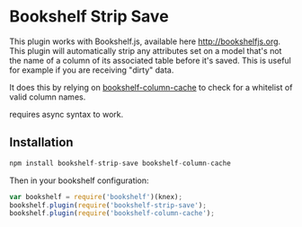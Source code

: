 # Bookshelf Strip Save

This plugin works with Bookshelf.js, available here http://bookshelfjs.org. This plugin will automatically strip
any attributes set on a model that's not the name of a column of its associated table before it's saved.
This is useful for example if you are receiving "dirty" data.

It does this by relying on [bookshelf-column-cache](https://github.com/1mike12/bookshelf-column-cache) to check for a whitelist of valid column names.

requires async syntax to work.

## Installation
``` javascript
npm install bookshelf-strip-save bookshelf-column-cache
```
Then in your bookshelf configuration:
``` javascript
var bookshelf = require('bookshelf')(knex);
bookshelf.plugin(require('bookshelf-strip-save');
bookshelf.plugin(require('bookshelf-column-cache');
```